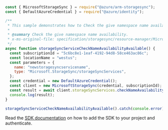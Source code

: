 ```javascript
const { MicrosoftStorageSync } = require("@azure/arm-storagesync");
const { DefaultAzureCredential } = require("@azure/identity");

/**
 * This sample demonstrates how to Check the give namespace name availability.
 *
 * @summary Check the give namespace name availability.
 * x-ms-original-file: specification/storagesync/resource-manager/Microsoft.StorageSync/stable/2020-09-01/examples/StorageSyncServiceCheckNameAvailability_Available.json
 */
async function storageSyncServiceCheckNameAvailabilityAvailable() {
  const subscriptionId = "5c6bc8e1-1eaf-4192-94d8-58ce463ac86c";
  const locationName = "westus";
  const parameters = {
    name: "newstoragesyncservicename",
    type: "Microsoft.StorageSync/storageSyncServices",
  };
  const credential = new DefaultAzureCredential();
  const client = new MicrosoftStorageSync(credential, subscriptionId);
  const result = await client.storageSyncServices.checkNameAvailability(locationName, parameters);
  console.log(result);
}

storageSyncServiceCheckNameAvailabilityAvailable().catch(console.error);
```

Read the [SDK documentation](https://github.com/Azure/azure-sdk-for-js/blob/%40azure%2Farm-storagesync_9.0.1/sdk/storagesync/arm-storagesync/README.md) on how to add the SDK to your project and authenticate.
